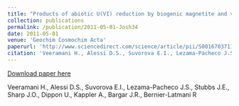 ```yaml
---
title: "Products of abiotic U(VI) reduction by biogenic magnetite and vivianite"
collection: publications
permalink: /publication/2011-05-01-Josh34
date: 2011-05-01
venue: 'Geochim Cosmochim Acta'
paperurl: 'http://www.sciencedirect.com/science/article/pii/S0016703711001037'
citation: 'Veeramani H., Alessi D.S., Suvorova E.I., Lezama-Pacheco J.S., Stubbs J.E., Sharp J.O., Dippon U., Kappler A., Bargar J.R., Bernier-Latmani R'
---
```


<a href='http://www.sciencedirect.com/science/article/pii/S0016703711001037'>Download paper here</a>

 Veeramani H., Alessi D.S., Suvorova E.I., Lezama-Pacheco J.S., Stubbs J.E., Sharp J.O., Dippon U., Kappler A., Bargar J.R., Bernier-Latmani R
